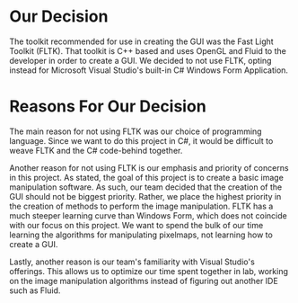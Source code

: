 # Our Decision #

The toolkit recommended for use in creating the GUI was the Fast Light Toolkit (FLTK). That toolkit is C++ based and uses OpenGL and Fluid to the developer in order to create a GUI. We decided to not use FLTK, opting instead for Microsoft Visual Studio's built-in C# Windows Form Application.


# Reasons For Our Decision #

The main reason for not using FLTK was our choice of programming language. Since we want to do this project in C#, it would be difficult to weave FLTK and the C# code-behind together.

Another reason for not using FLTK is our emphasis and priority of concerns in this project. As stated, the goal of this project is to create a basic image manipulation software. As such, our team decided that the creation of the GUI should not be biggest priority. Rather, we place the highest priority in the creation of methods to perform the image manipulation. FLTK has a much steeper learning curve than Windows Form, which does not coincide with our focus on this project. We want to spend the bulk of our time learning the algorithms for manipulating pixelmaps, not learning how to create a GUI.

Lastly, another reason is our team's familiarity with Visual Studio's offerings. This allows us to optimize our time spent together in lab, working on the image manipulation algorithms instead of figuring out another IDE such as Fluid.